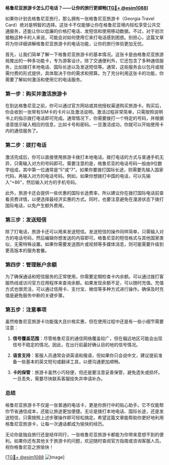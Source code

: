 **格鲁尼亚旅游卡怎么打电话？——让你的旅行更顺畅[[TG💪+ @esim1088](https://t.me/s/esim1088)]**

如果你计划去格鲁尼亚旅行，那么拥有一张格鲁尼亚旅游卡（Georgia Travel Card）绝对是明智的选择。这张卡不仅能够让你在格鲁尼亚境内轻松享受公共交通服务，还能让你以低廉的价格打电话、发短信和使用移动数据。不过，对于初次接触这种卡的人来说，可能会对如何使用它来打电话感到困惑。别担心，这篇文章将为你详细讲解格鲁尼亚旅游卡的电话功能，让你的旅行体验更加无忧。

首先，让我们简单了解一下格鲁尼亚旅游卡的基本情况。这张卡是由格鲁尼亚旅游局推出的一种多功能卡，专为游客设计。除了交通便利外，它还包含了多种通信服务，比如拨打本地电话、国际长途以及发送短信等。通常，这些服务会以包月或按需付费的形式提供，具体取决于你的需求和预算。为了充分利用这张卡的功能，你需要了解如何激活和使用它的电话服务。

### **第一步：购买并激活旅游卡**

在到达格鲁尼亚之前，你可以通过官方网站或其他授权渠道购买旅游卡。购买后，你会收到一张带有SIM卡的卡片以及激活说明。激活过程非常简单，只需按照说明书上的指示拨打电话即可完成。通常情况下，你需要拨打一个特定的号码，并根据语音提示输入相应的信息，比如卡号和密码。一旦激活成功，你就可以开始使用卡内的通信服务了。

### **第二步：拨打电话**

激活完成后，你可以直接使用旅游卡拨打本地电话。拨打电话的方式与普通手机无异，只需输入对方的号码即可。需要注意的是，格鲁尼亚的电话号码一般由9位数字组成，其中第一位通常是“5”或“7”。如果你要拨打国际长途，则需要先输入国家代码，再输入对方的电话号码。例如，如果你想拨打中国的电话，可以先输入“+86”，然后输入对方的手机号码。

此外，旅游卡还会提供一些优惠的国际长途费率，所以建议你在拨打国际电话前查看资费详情，以便选择最经济实惠的方式。同时，也要注意避免在漫游状态下拨打国际电话，以免产生额外费用。

### **第三步：发送短信**

除了打电话，旅游卡还可以用来发送短信。发送短信的操作同样简单，只需输入对方的电话号码，然后编辑你想发送的内容即可。格鲁尼亚的短信格式与其他国家类似，无需特殊设置。如果你需要发送图片或视频等多媒体消息，则可能需要升级到更高版本的服务套餐。

### **第四步：管理账户余额**

为了确保通话和短信服务的正常使用，你需要定期检查卡内余额。可以通过拨打客服热线或访问官方应用程序来查询余额。如果发现余额不足，可以随时充值。充值方式也很灵活，可以通过信用卡、支付宝、微信等多种方式进行操作。确保及时充值是避免服务中断的关键步骤。

### **第五步：注意事项**

虽然格鲁尼亚旅游卡功能强大且价格实惠，但在使用过程中还是有一些小细节需要注意：

1. **信号覆盖范围**：尽管格鲁尼亚的通信网络覆盖较广，但在偏远地区可能会出现信号不稳定的情况。因此，在出行前最好确认目的地的信号情况。
   
2. **语言支持**：客服人员通常会讲英语和俄语，但如果你只会说中文，建议提前准备一些基本的英文短句或翻译工具，以便沟通更加顺畅。

3. **卡的保管**：旅游卡虽然小巧轻便，但还是要注意妥善保管，避免遗失或损坏。一旦丢失，需要尽快联系客服挂失并申请补办。

### **总结**

格鲁尼亚旅游卡不仅是一张普通的电话卡，更是你旅行中的贴心助手。它不仅能帮你节省通信成本，还能让旅途更加便捷。无论是拨打本地电话、国际长途，还是发送短信，只需按照上述步骤操作即可轻松搞定。希望这篇文章能帮助你更好地利用格鲁尼亚旅游卡，让每一次通话都成为愉快的经历。

无论你是独自旅行还是结伴同行，一张格鲁尼亚旅游卡都能为你带来意想不到的便利。如果你还有其他关于旅游卡的问题，欢迎随时查阅官方指南或咨询客服人员。祝你格鲁尼亚之旅愉快！

[[TG💪+ @esim1088](https://t.me/s/esim1088) ![Image](https://i.postimg.cc/4NQfJmqS/Snipaste-2025-05-13-00-14-12.png)]